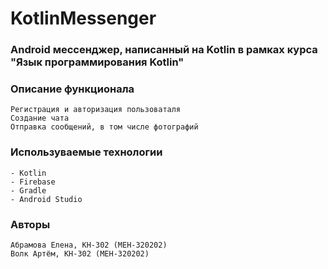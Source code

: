 # KotlinMessenger

### Android мессенджер, написанный на Kotlin в рамках курса "Язык программирования Kotlin"

### Описание функционала
    Регистрация и авторизация пользоваталя
    Создание чата
    Отправка сообщений, в том числе фотографий
    
### Используваемые технологии
    - Kotlin
    - Firebase
    - Gradle
    - Android Studio

### Авторы
    Абрамова Елена, КН-302 (МЕН-320202)
    Волк Артём, КН-302 (МЕН-320202)
